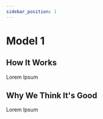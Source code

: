 ```yaml
---
sidebar_position: 1
---
```


# Model 1

## How It Works

Lorem Ipsum

## Why We Think It's Good

Lorem Ipsum
